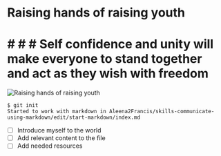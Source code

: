 # Raising hands of raising youth
# # # # Self confidence and unity will make everyone to stand together and act as they wish with freedom
![Raising hands of raising youth](https://today.salve.edu/wp-content/uploads/2021/04/news_BLM-art_0421.jpg)
```
$ git init
Started to work with markdown in Aleena2Francis/skills-communicate-using-markdown/edit/start-markdown/index.md
```
- [ ] Introduce myself to the world
- [ ] Add relevant content to the file
- [ ] Add needed resources
